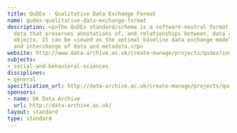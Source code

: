 ```yaml
---
title: QuDEx - Qualitative Data Exchange Format
name: qudex-qualitative-data-exchange-format
description: <p>The QuDEx standard/schema is a software-neutral format for qualitative
  data that preserves annotations of, and relationships between, data and other related
  objects. It can be viewed as the optimal baseline data exchange model for the archiving
  and interchange of data and metadata.</p>
website: http://www.data-archive.ac.uk/create-manage/projects/qudex?index=1
subjects:
- social-and-behavioral-sciences
disciplines:
- general
specification_url: http://data-archive.ac.uk/create-manage/projects/qudex?index=1
sponsors:
- name: UK Data Archive
  url: http://data-archive.ac.uk/
layout: standard
type: standard
---
```



